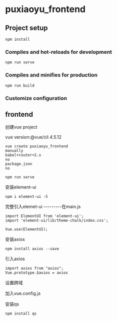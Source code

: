 # puxiaoyu_frontend

## Project setup
```
npm install
```

### Compiles and hot-reloads for development
```
npm run serve
```

### Compiles and minifies for production
```
npm run build
```

### Customize configuration


## frontend

创建vue project

vue version:@vue/cli 4.5.12

```
vue create puxiaoyu_frontend
manually
babel+router+2.x
no
package.json
no
```

```
npm run serve
```

安装element-ui

```
npm i element-ui -S
```

完整引入elemet-ui    ---------在main.js

```
import ElementUI from 'element-ui';
import 'element-ui/lib/theme-chalk/index.css';

Vue.use(ElementUI);
```

安装axios

```
npm install axios --save
```

引入axios

```
import axios from "axios";
Vue.prototype.$axios = axios
```

设置跨域

加入vue.config.js

安装qs

```
npm install qs
```

